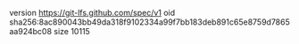 version https://git-lfs.github.com/spec/v1
oid sha256:8ac890043bb49da318f9102334a99f7bb183deb891c65e8759d7865aa924bc08
size 10115
